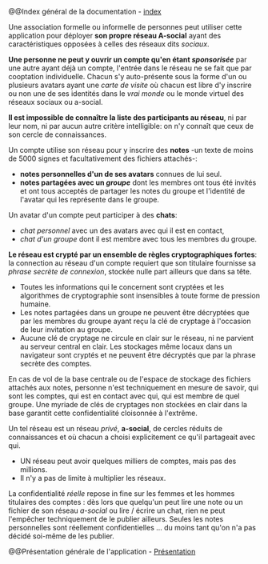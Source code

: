 @@Index général de la documentation - [index](./index.md)

Une association formelle ou informelle de personnes peut utiliser cette application pour déployer **son propre réseau A-social** ayant des caractéristiques opposées à celles des réseaux dits _sociaux_.

**Une personne ne peut y ouvrir un compte qu'en étant _sponsorisée_** par une autre ayant déjà un compte, l'entrée dans le réseau ne se fait que par cooptation individuelle. Chacun s'y auto-présente sous la forme d'un ou plusieurs avatars ayant une _carte de visite_ où chacun est libre d'y inscrire ou non une de ses identités dans le _vrai monde_ ou le monde virtuel des réseaux sociaux ou a-social. 

**Il est impossible de connaître la liste des participants au réseau**, ni par leur nom, ni par aucun autre critère intelligible: on n'y connaît que ceux de son cercle de connaissances.

Un compte utilise son réseau pour y inscrire des **notes** -un texte de moins de 5000 signes et facultativement des fichiers attachés-:
- **notes personnelles d'un de ses avatars** connues de lui seul.
- **notes partagées avec un _groupe_** dont les membres ont tous été invités et ont tous acceptés de partager les notes du groupe et l'identité de l'avatar qui les représente dans le groupe.

Un avatar d'un compte peut participer à des **chats**:
- _chat personnel_ avec un des avatars avec qui il est en contact,
- _chat d'un groupe_ dont il est membre avec tous les membres du groupe.

**Le réseau est crypté par un ensemble de règles cryptographiques fortes**: la connection au réseau d'un compte requiert que son titulaire fournisse sa _phrase secrète de connexion_, stockée nulle part ailleurs que dans sa tête. 
- Toutes les informations qui le concernent sont cryptées et les algorithmes de cryptographie sont insensibles à toute forme de pression humaine. 
- Les notes partagées dans un groupe ne peuvent être décryptées que par les membres du groupe ayant reçu la clé de cryptage à l'occasion de leur invitation au groupe. 
- Aucune clé de cryptage ne circule en clair sur le réseau, ni ne parvient au serveur central en clair. Les stockages même locaux dans un navigateur sont cryptés et ne peuvent être décryptés que par la phrase secrète des comptes.

En cas de vol de la base centrale ou de l'espace de stockage des fichiers attachés aux notes, personne n'est techniquement en mesure de savoir, qui sont les comptes, qui est en contact avec qui, qui est membre de quel groupe. Une myriade de clés de cryptages non stockées en clair dans la base garantit cette confidentialité cloisonnée à l'extrême.

Un tel réseau est un réseau _privé_, **a-social**, de cercles réduits de connaissances et où chacun a choisi explicitement ce qu'il partageait avec qui. 
- UN réseau peut avoir quelques milliers de comptes, mais pas des millions. 
- Il n'y a pas de limite à multiplier les réseaux.

La confidentialité _réelle_ repose in fine sur les femmes et les hommes titulaires des comptes : dès lors que quelqu'un peut lire une note ou un fichier de son réseau _a-social_ ou lire / écrire un chat, rien ne peut l'empêcher techniquement de le publier ailleurs. Seules les notes personnelles sont réellement confidentielles ... du moins tant qu'on n'a pas décidé soi-même de les publier.

@@Présentation générale de l'application - [Présentation](./appli/Présentation.md)
